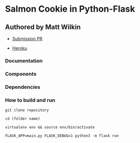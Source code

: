 # Salmon Cookie in Python-Flask

## Authored by Matt Wilkin

* [Submission PR]()

* [Heroku](https://rocky-anchorage-53362.herokuapp.com/)

### Documentation


### Components


### Dependencies


### How to build and run

`git clone repository`

`cd (folder name)`

`virtualenv env && source env/bin/activate`

`FLASK_APP=main.py FLASK_DEBUG=1 python3 -m flask run`